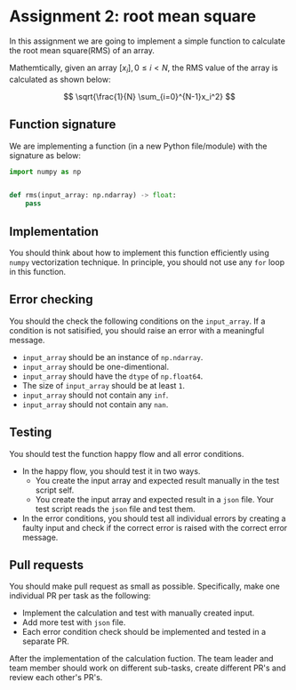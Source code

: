 # Assignment 2: root mean square

In this assignment we are going to implement a simple function to calculate
the root mean square(RMS) of an array.

Mathemtically, given an array $[x_i],0 \le i < N$, the RMS value of the array is calculated as shown below:

$$
\sqrt{\frac{1}{N} \sum_{i=0}^{N-1}x_i^2}
$$

## Function signature

We are implementing a function (in a new Python file/module) with the signature as below:

```python
import numpy as np


def rms(input_array: np.ndarray) -> float:
    pass
```

## Implementation

You should think about how to implement this function efficiently using `numpy` vectorization technique. In principle, you should not use any `for` loop in this function.

## Error checking

You should the check the following conditions on the `input_array`. If a condition is not satisified, you should raise an error with a meaningful message.

* `input_array` should be an instance of `np.ndarray`.
* `input_array` should be one-dimentional.
* `input_array` should have the `dtype` of `np.float64`.
* The size of `input_array` should be at least `1`.
* `input_array` should not contain any `inf`.
* `input_array` should not contain any `nan`.

## Testing

You should test the function happy flow and all error conditions.

* In the happy flow, you should test it in two ways.
  * You create the input array and expected result manually in the test script self.
  * You create the input array and expected result in a `json` file. Your test script reads the `json` file and test them.
* In the error conditions, you should test all individual errors by creating a faulty input and check if the correct error is raised with the correct error message.


## Pull requests

You should make pull request as small as possible. Specifically, make one individual PR per task as the following:

* Implement the calculation and test with manually created input.
* Add more test with `json` file.
* Each error condition check should be implemented and tested in a separate PR.

After the implementation of the calculation fuction. The team leader and team member should work on different sub-tasks, create different PR's and review each other's PR's.
